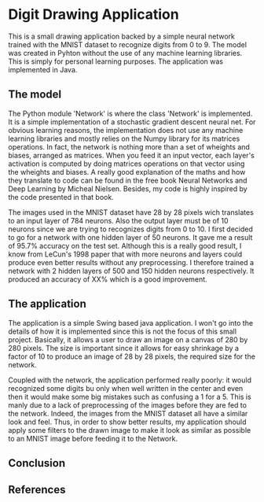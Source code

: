 # Digit Drawing Application
This is a small drawing application backed by a simple neural network trained with the MNIST dataset to recognize digits from 0 to 9.
The model was created in Pyhton without the use of any machine learning libraries. This is simply for personal learning purposes. 
The application was implemented in Java.

## The model
The Python module 'Network' is where the class 'Network' is implemented. It is a simple implementation of a stochastic gradient descent neural net. For obvious learning reasons, the implementation does not use any machine learning libraries and mostly relies on the Numpy library for its matrices operations. In fact, the network is nothing more than a set of wheights and biases, arranged as matrices. When you feed it an input vector, each layer's activation is computed by doing matrices operations on that vector using the wheights and biases. A really good explanation of the maths and how they translate to code can be found in the free book Neural Networks and Deep Learning by Micheal Nielsen. Besides, my code is highly inspired by the code presented in that book.

The images used in the MNIST dataset have 28 by 28 pixels wich translates to an input layer of 784 neurons. Also the output layer must be of 10 neurons since we are trying to recognizes digits from 0 to 10. I first decided to go for a network with one hidden layer of 50 neurons. It gave me a result of 95.7% accuracy on the test set. Although this is a really good result, I know from LeCun's 1998 paper that  with more neurons and layers could produce even better results without any preprocessing. I therefore trained a network with 2 hidden layers of 500 and 150 hidden neurons respectively. It produced an accuracy of XX% which is a good improvement.

## The application
The application is a simple Swing based java application. I won't go into the details of how it is implemented since this is not the focus of this small project. Basically, it allows a user to draw an image on a canvas of 280 by 280 pixels. The size is important since it allows for easy shrinkage by a factor of 10 to produce an image of 28 by 28 pixels, the required size for the network.

Coupled with the network, the application performed really poorly: it would recognized some digits bu only when well written in the center and even then it would make some big mistakes such as confusing a 1 for a 5. This is manly due to a lack of preprocessing of the images before they are fed to the network. Indeed, the images from the MNIST dataset all have a similar look and feel. Thus, in order to show better results, my application should apply some filters to the drawn image to make it look as similar as possible to an MNIST image before feeding it to the Network.

## Conclusion

## References

